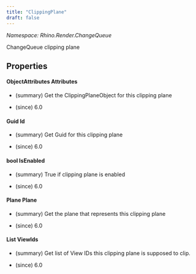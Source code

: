 ```yaml
---
title: "ClippingPlane"
draft: false
---
```


*Namespace: Rhino.Render.ChangeQueue*

   ChangeQueue clipping plane
   
## Properties
#### ObjectAttributes Attributes
- (summary) 
     Get the ClippingPlaneObject for this clipping plane
     
- (since) 6.0
#### Guid Id
- (summary) 
     Get Guid for this clipping plane
     
- (since) 6.0
#### bool IsEnabled
- (summary) 
     True if clipping plane is enabled
     
- (since) 6.0
#### Plane Plane
- (summary) 
     Get the plane that represents this clipping plane
     
- (since) 6.0
#### List<Guid> ViewIds
- (summary) 
     Get list of View IDs this clipping plane is supposed to clip.
     
- (since) 6.0
